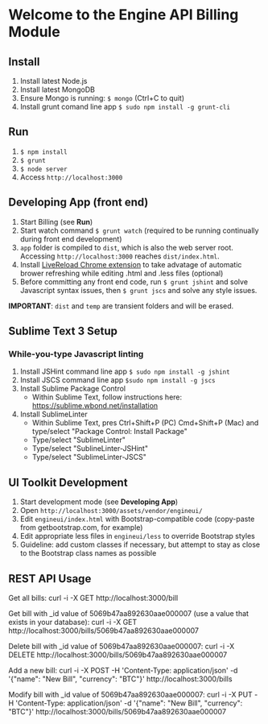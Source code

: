 # Welcome to the Engine API Billing Module

## Install

1. Install latest Node.js
1. Install latest MongoDB
1. Ensure Mongo is running: `$ mongo` (Ctrl+C to quit)
1. Install grunt comand line app `$ sudo npm install -g grunt-cli`

## Run

1. `$ npm install`
1. `$ grunt`
1. `$ node server`
1. Access `http://localhost:3000`

## Developing App (front end)

1. Start Billing (see **Run**)
1. Start watch command `$ grunt watch` (required to be running continually during front end development)
1. `app` folder is compiled to `dist`, which is also the web server root.  Accessing `http://localhost:3000` reaches `dist/index.html`.
1. Install [LiveReload Chrome extension](https://chrome.google.com/webstore/detail/livereload/jnihajbhpnppcggbcgedagnkighmdlei?hl=en) to take advatage of automatic brower refreshing while editing .html and .less files (optional)
1. Before committing any front end code, run `$ grunt jshint` and solve Javascript syntax issues, then `$ grunt jscs` and solve any style issues.

**IMPORTANT**: `dist` and `temp` are transient folders and will be erased.

## Sublime Text 3 Setup

### While-you-type Javascript linting

1. Install JSHint command line app `$ sudo npm install -g jshint`
1. Install JSCS command line app `$sudo npm install -g jscs`
1. Install Sublime Package Control
   * Within Sublime Text, follow instructions here: https://sublime.wbond.net/installation
1. Install SublimeLinter
   * Within Sublime Text, pres Ctrl+Shift+P (PC) Cmd+Shift+P (Mac) and type/select "Package Control: Install Package"
   * Type/select "SublimeLinter"
   * Type/select "SublineLinter-JSHint"
   * Type/select "SublimeLinter-JSCS"

## UI Toolkit Development

1. Start development mode (see **Developing App**)
1. Open `http://localhost:3000/assets/vendor/engineui/`
1. Edit `engineui/index.html` with Bootstrap-compatible code (copy-paste from getbootstrap.com, for example)
1. Edit appropriate less files in `engineui/less` to override Bootstrap styles
1. Guideline: add custom classes if necessary, but attempt to stay as close to the Bootstrap class names as possible

## REST API Usage

Get all bills:
curl -i -X GET http://localhost:3000/bill

Get bill with _id value of 5069b47aa892630aae000007 (use a value that exists in your database):
curl -i -X GET http://localhost:3000/bills/5069b47aa892630aae000007

Delete bill with _id value of 5069b47aa892630aae000007:
curl -i -X DELETE http://localhost:3000/bills/5069b47aa892630aae000007

Add a new bill:
curl -i -X POST -H 'Content-Type: application/json' -d '{"name": "New Bill", "currency": "BTC"}' http://localhost:3000/bills

Modify bill with _id value of 5069b47aa892630aae000007:
curl -i -X PUT -H 'Content-Type: application/json' -d '{"name": "New Bill", "currency": "BTC"}' http://localhost:3000/bills/5069b47aa892630aae000007
